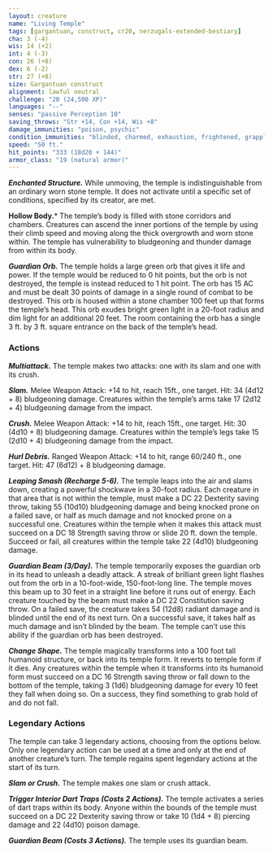 ```yaml
---
layout: creature
name: "Living Temple"
tags: [gargantuan, construct, cr20, nerzugals-extended-bestiary]
cha: 3 (-4)
wis: 14 (+2)
int: 4 (-3)
con: 26 (+8)
dex: 6 (-2)
str: 27 (+8)
size: Gargantuan construct
alignment: lawful neutral
challenge: "20 (24,500 XP)"
languages: "--"
senses: "passive Perception 10"
saving_throws: "Str +14, Con +14, Wis +8"
damage_immunities: "poison, psychic"
condition_immunities: "blinded, charmed, exhaustion, frightened, grappled, paralyzed, petrified, poisoned, restrained, unconscious"
speed: "50 ft."
hit_points: "333 (18d20 + 144)"
armor_class: "19 (natural armor)"
---
```


***Enchanted Structure.*** While unmoving, the temple is
indistinguishable from an ordinary worn stone temple.
It does not activate until a specific set of conditions,
specified by its creator, are met.

**Hollow Body.*** The temple’s body is filled with stone corridors and chambers. Creatures can
ascend the inner portions of the temple by using their
climb speed and moving along the thick overgrowth
and worn stone within. The temple has vulnerability to
bludgeoning and thunder damage from within its body.

***Guardian Orb.*** The temple holds a large green orb that
gives it life and power. If the temple would be reduced
to 0 hit points, but the orb is not destroyed, the temple
is instead reduced to 1 hit point. The orb has 15 AC
and must be dealt 30 points of damage in a single
round of combat to be destroyed. This orb is housed
within a stone chamber 100 feet up that forms the
temple’s head. This orb exudes bright green light in a
20-foot radius and dim light for an additional 20 feet.
The room containing the orb has a single 3 ft. by 3 ft.
square entrance on the back of the temple’s head.

### Actions

***Multiattack.*** The temple makes two attacks: one with its
slam and one with its crush.

***Slam.*** Melee Weapon Attack: +14 to hit, reach 15ft.,
one target. Hit: 34 (4d12 + 8) bludgeoning damage.
Creatures within the temple’s arms take 17 (2d12 + 4)
bludgeoning damage from the impact.

***Crush.*** Melee Weapon Attack: +14 to hit, reach 15ft.,
one target. Hit: 30 (4d10 + 8) bludgeoning damage.
Creatures within the temple’s legs take 15 (2d10 + 4)
bludgeoning damage from the impact.

***Hurl Debris.*** Ranged Weapon Attack: +14 to hit, range
60/240 ft., one target. Hit: 47 (6d12) + 8 bludgeoning
damage.

***Leaping Smash (Recharge 5-6).*** The temple leaps into
the air and slams down, creating a powerful shockwave
in a 30-foot radius. Each creature in that area that is
not within the temple, must make a DC 22 Dexterity
saving throw, taking 55 (10d10) bludgeoning damage
and being knocked prone on a failed save, or half as
much damage and not knocked prone on a successful
one. Creatures within the temple when it makes this
attack must succeed on a DC 18 Strength saving throw
or slide 20 ft. down the temple. Succeed or fail, all
creatures within the temple take 22 (4d10)
bludgeoning damage.

***Guardian Beam (3/Day).*** The temple temporarily exposes
the guardian orb in its head to unleash a deadly attack.
A streak of brilliant green light flashes out from the orb
in a 10-foot-wide, 150-foot-long line. The temple
moves this beam up to 30 feet in a straight line before
it runs out of energy. Each creature touched by the
beam must make a DC 22 Constitution saving throw.
On a failed save, the creature takes 54 (12d8) radiant
damage and is blinded until the end of its next turn. On
a successful save, it takes half as much damage and
isn’t blinded by the beam. The temple can’t use this
ability if the guardian orb has been destroyed.

***Change Shape.*** The temple magically transforms into a
100 foot tall humanoid structure, or back into its
temple form. It reverts to temple form if it dies. Any
creatures within the temple when it transforms into its
humanoid form must succeed on a DC 16 Strength
saving throw or fall down to the bottom of the temple,
taking 3 (1d6) bludgeoning damage for every 10 feet
they fall when doing so. On a success, they find
something to grab hold of and do not fall.

### Legendary Actions

The temple can take 3 legendary actions, choosing
from the options below. Only one legendary action can
be used at a time and only at the end of another
creature’s turn. The temple regains spent legendary
actions at the start of its turn.

***Slam or Crush.*** The temple makes one slam or crush
attack.

***Trigger Interior Dart Traps (Costs 2 Actions).*** The temple
activates a series of dart traps within its body. Anyone
within the bounds of the temple must succeed on a DC
22 Dexterity saving throw or take 10 (1d4 + 8)
piercing damage and 22 (4d10) poison damage.

***Guardian Beam (Costs 3 Actions).*** The temple uses its
guardian beam.
